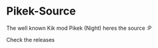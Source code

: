 # Pikek-Source
The well known Kik mod Pikek (Night) heres the source :P

Check the releases <a href=""/>
